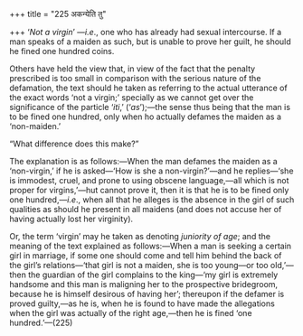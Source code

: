 +++
title = "225 अकन्येति तु"

+++
‘*Not a virgin*’ —*i.e*., one who has already had sexual intercourse. If
a man speaks of a maiden as such, but is unable to prove her guilt, he
should he fined one hundred coins.

Others have held the view that, in view of the fact that the penalty
prescribed is too small in comparison with the serious nature of the
defamation, the text should he taken as referring to the actual
utterance of the exact words ‘not a virgin;’ specially as we cannot get
over the significance of the particle ‘*iti*,’ (‘*as*’);—the sense thus
being that the man is to be fined one hundred, only when ho actually
defames the maiden as a ‘non-maiden.’

“What difference does this make?”

The explanation is as follows:—When the man defames the maiden as a
‘non-virgin,’ if he is asked—‘How is she a non-virgin?’—and he
replies—‘she is immodest, cruel, and prone to using obscene
language,—all which is not proper for virgins,’—hut cannot prove it,
then it is that he is to be fined only one hundred,—*i.e*., when all
that he alleges is the absence in the girl of such qualities as should
he present in all maidens (and does not accuse her of having actually
lost her virginity).

Or, the term ‘virgin’ may he taken as denoting *juniority of age*; and
the meaning of the text explained as follows:—When a man is seeking a
certain girl in marriage, if some one should come and tell him behind
the back of the girl’s relations—‘that girl is not a maiden, she is too
young—or too old,’—then the guardian of the girl complains to the
king—‘my girl is extremely handsome and this man is maligning her to the
prospective bridegroom, because he is himself desirous of having her’;
thereupon if the defamer is proved guilty,—as he is, when he is found to
have made the allegations when the girl was actually of the right
age,—then he is fined ‘one hundred.’—(225)



